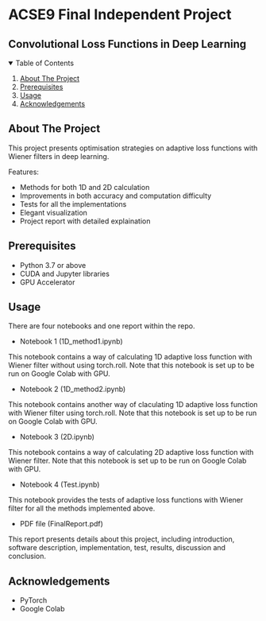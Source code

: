 # ACSE9 Final Independent Project
## Convolutional Loss Functions in Deep Learning 


<!-- TABLE OF CONTENTS -->

<details open="open">
  <summary>Table of Contents</summary>
  <ol>
    <li>
      <a href="#about-the-project">About The Project</a>
    </li>
    <li>
      <a href="#Prerequisites">Prerequisites</a>
    </li>
    <li><a href="#usage">Usage</a></li>
    <li><a href="#acknowledgements">Acknowledgements</a></li>
  </ol>
</details>

<!-- ABOUT THE PROJECT -->

## About The Project

This project presents optimisation strategies on adaptive loss functions with Wiener filters in deep learning.

Features:

* Methods for both 1D and 2D calculation
* Improvements in both accuracy and computation difficulty
* Tests for all the implementations
* Elegant visualization
* Project report with detailed explaination


## Prerequisites

* Python 3.7 or above
* CUDA and Jupyter libraries
* GPU Accelerator

## Usage

There are four notebooks and one report within the repo.

* Notebook 1 (1D_method1.ipynb)

This notebook contains a way of calculating 1D adaptive loss function with Wiener filter without using torch.roll. Note that this notebook is set up to be run on Google Colab with GPU.

* Notebook 2 (1D_method2.ipynb)

This notebook contains another way of claculating 1D adaptive loss function with Wiener filter using torch.roll. Note that this notebook is set up to be run on Google Colab with GPU.

* Notebook 3 (2D.ipynb)

This notebook contains a way of calculating 2D adaptive loss function with Wiener filter. Note that this notebook is set up to be run on Google Colab with GPU.

* Notebook 4 (Test.ipynb)

This notebook provides the tests of adaptive loss functions with Wiener filter for all the methods implemented above. 

* PDF file (FinalReport.pdf)

This report presents details about this project, including introduction, software description, implementation, test, results, discussion and conclusion.


<!-- ACKNOWLEDGEMENTS -->

## Acknowledgements

* PyTorch
* Google Colab
